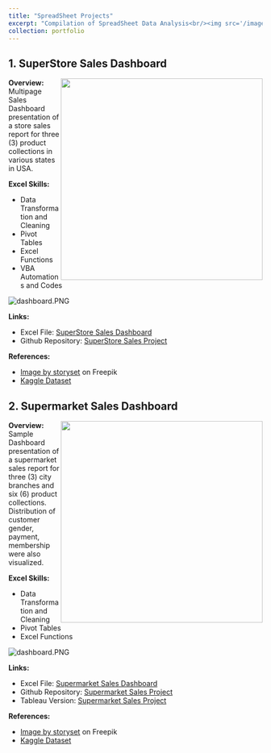 ```yaml
---
title: "SpreadSheet Projects"
excerpt: "Compilation of SpreadSheet Data Analysis<br/><img src='/images/excel_p.png' style='max-width: 200px;'>"
collection: portfolio
---
```


## 1. SuperStore Sales Dashboard

<img align="right" width="400" src="https://johnnapa.github.io//portfolio/assets/store.jpg" />

**Overview:**
Multipage Sales Dashboard presentation of a store sales report for three (3) product collections in various states in USA.

**Excel Skills:**

- Data Transformation and Cleaning
- Pivot Tables
- Excel Functions
- VBA Automations and Codes

![dashboard.PNG](https://johnnapa.github.io//portfolio/assets/img1_overview.PNG)

**Links:**

- Excel File: [SuperStore Sales Dashboard](https://github.com/johnnapa/Data-Analytics-Excel-Projects/blob/main/SUPERSTORE_DASHBOARD/super_store_excel_analysis.xlsm)
- Github Repository: [SuperStore Sales Project](https://github.com/johnnapa/Data-Analytics-Excel-Projects/tree/main/SUPERSTORE_DASHBOARD)

**References:**

- <a href="https://www.freepik.com/free-vector/cash-payment-concept-illustration_9933450.htm#query=store&position=38&from_view=author&uuid=2b65b485-e0b6-4beb-86e4-ab2178008970">Image by storyset</a> on Freepik
- [Kaggle Dataset](https://www.kaggle.com/datasets/rohitsahoo/sales-forecasting)

## 2. Supermarket Sales Dashboard

<img align="right" width="400" src="https://johnnapa.github.io//portfolio/assets/supermarket.jpg" />

**Overview:**
Sample Dashboard presentation of a supermarket sales report for three (3) city branches and six (6) product collections. Distribution of customer gender, payment, membership were also visualized.

**Excel Skills:**

- Data Transformation and Cleaning
- Pivot Tables
- Excel Functions

![dashboard.PNG](https://johnnapa.github.io//portfolio/assets/supermarket_sales_Dashboard_v02_03082024.PNG)

**Links:**

- Excel File: [Supermarket Sales Dashboard](https://github.com/johnnapa/Data-Analytics-Excel-Projects/blob/main/SUPERMARKET%20SALES%20PROJECT/supermarket_sales_excel_analysis.xlsx)
- Github Repository: [Supermarket Sales Project](https://github.com/johnnapa/Data-Analytics-Excel-Projects/tree/main/SUPERMARKET%20SALES%20PROJECT)
- Tableau Version: [Supermarket Sales Project]()

**References:**

- <a href="https://www.freepik.com/free-vector/people-buying-food-supermarket-concept-illustration_34719701.htm#query=market%20shop&position=21&from_view=keyword&track=ais&uuid=5c27a3e2-85ca-47a4-af47-8e00c597051b">Image by storyset</a> on Freepik
- [Kaggle Dataset](https://www.kaggle.com/datasets/aungpyaeap/supermarket-sales)
